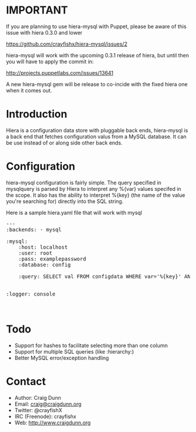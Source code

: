 IMPORTANT
=========

If you are planning to use hiera-mysql with Puppet, please be aware of this issue with hiera  0.3.0 and lower

https://github.com/crayfishx/hiera-mysql/issues/2

hiera-mysql will work with the upcoming 0.3.1 release of hiera, but until then you will have to apply the commit in:

http://projects.puppetlabs.com/issues/13641

A new hiera-mysql gem will be release to co-incide with the fixed hiera one when it comes out.

 

Introduction
============

Hiera is a configuration data store with pluggable back ends, hiera-mysql is a back end that fetches configuration valus from a MySQL database.  It can be use instead of or along side other back ends.


Configuration
=============

hiera-mysql configuration is fairly simple.  The query specified in mysqlquery is parsed by Hiera to interpret any %{var} values specifed in the scope.  It also has the ability to interpret %{key} (the name of the value you're searching for) directly into the SQL string.

Here is a sample hiera.yaml file that will work with mysql

<pre>
---
:backends: - mysql

:mysql:
    :host: localhost
    :user: root
    :pass: examplepassword
    :database: config

    :query: SELECT val FROM configdata WHERE var='%{key}' AND environment='%{env}'


:logger: console


</pre>

Todo
====

- Support for hashes to facilitate selecting more than one column
- Support for multiple SQL queries (like :hierarchy:)
- Better MySQL error/exception handling



Contact
=======

* Author: Craig Dunn
* Email: craig@craigdunn.org
* Twitter: @crayfishX
* IRC (Freenode): crayfishx
* Web: http://www.craigdunn.org


